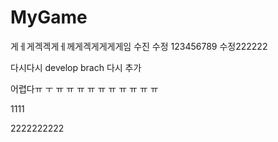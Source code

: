 # MyGame

게ㅔ게겍겍게ㅔ께게겍게게게게임
수진 수정 123456789
수정222222

다시다시 develop brach 다시 추가

어렵다ㅠ  ㅜ ㅠ ㅠ  ㅠ ㅠ ㅠ ㅠ ㅠ ㅠ ㅠ ㅠ


1111


2222222222
